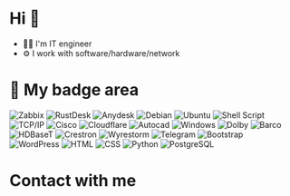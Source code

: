 # Hi 👋
- 👨‍💻 I'm IT engineer
- ⚙️ I work with software/hardware/network

# 🚀 My badge area
![Zabbix](https://img.shields.io/badge/zabbix-d0021b?style=for-the-badge&logo=zabbix&logoColor=white) ![RustDesk](https://img.shields.io/badge/rustdesk-0071ff?style=for-the-badge&logo=rustdesk&logoColor=white) ![Anydesk](https://img.shields.io/badge/anydesk-EF443B?style=for-the-badge&logo=anydesk&logoColor=white) ![Debian](https://img.shields.io/badge/Debian-D70A53?style=for-the-badge&logo=debian&logoColor=white) ![Ubuntu](https://img.shields.io/badge/Ubuntu-E95420?style=for-the-badge&logo=ubuntu&logoColor=white) ![Shell Script](https://img.shields.io/badge/shell_script-%23121011.svg?style=for-the-badge&logo=gnu-bash&logoColor=white) ![TCP/IP](https://img.shields.io/badge/TCP&#47;IP-%230070D1.svg?style=for-the-badge&logo=tcpip&logoColor=white)  ![Cisco](https://img.shields.io/badge/cisco-%23049fd9.svg?style=for-the-badge&logo=cisco&logoColor=black) ![Cloudflare](https://img.shields.io/badge/Cloudflare-F38020?style=for-the-badge&logo=Cloudflare&logoColor=white) ![Autocad](https://img.shields.io/badge/Autocad-E51050?style=for-the-badge&logo=autocad&logoColor=white) ![Windows](https://img.shields.io/badge/Windows-0078D6?style=for-the-badge&logo=windows&logoColor=white) ![Dolby](https://img.shields.io/badge/dolby-000000?style=for-the-badge&logo=DOLBY&logoColor=white) ![Barco](https://img.shields.io/badge/barco-c00?style=for-the-badge&logo=barco&logoColor=white) ![HDBaseT](https://img.shields.io/badge/HDBaseT-004b8d?style=for-the-badge&logo=barco&logoColor=white) ![Crestron](https://img.shields.io/badge/crestron-004a80?style=for-the-badge&logo=crestron&logoColor=white) ![Wyrestorm](https://img.shields.io/badge/wyrestorm-0e782f?style=for-the-badge&logo=wyrestorm&logoColor=white) ![Telegram](https://img.shields.io/badge/telegram-26A5E4?style=for-the-badge&logo=telegram&logoColor=white) ![Bootstrap](https://img.shields.io/badge/bootstrap-%238511FA.svg?style=for-the-badge&logo=bootstrap&logoColor=white) ![WordPress](https://img.shields.io/badge/WordPress-%23117AC9.svg?style=for-the-badge&logo=WordPress&logoColor=white) ![HTML](https://img.shields.io/badge/html-%23E34F26.svg?style=for-the-badge&logo=html5&logoColor=white) ![CSS](https://img.shields.io/badge/css-%231572B6.svg?style=for-the-badge&logo=css3&logoColor=white) ![Python](https://img.shields.io/badge/python-3670A0?style=for-the-badge&logo=python&logoColor=ffdd54) ![PostgreSQL](https://img.shields.io/badge/PostgreSQL-%23316192.svg?style=for-the-badge&logo=postgresql&logoColor=white)


# Contact with me
